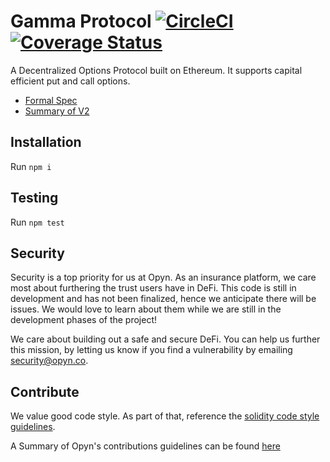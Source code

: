 # Gamma Protocol [![CircleCI](https://circleci.com/gh/opynfinance/GammaProtocol.svg?style=svg)](https://circleci.com/gh/opynfinance/GammaProtocol/tree/master) [![Coverage Status](https://coveralls.io/repos/github/opynfinance/GammaProtocol/badge.svg?branch=master)](https://coveralls.io/github/opynfinance/GammaProtocol?branch=master)
A Decentralized Options Protocol built on Ethereum. It supports capital efficient put and call options. 

- [Formal Spec](https://docs.google.com/document/d/1YpYYbIR4oKXua_6V5pw5X3XbCx05nBjpm_BaEiz7Vsg/edit?userstoinvite=sellamihaythem96@gmail.com&ts=5ef4a75b&actionButton=1#heading=h.l1p9gbp0fgoh)
- [Summary of V2](https://www.dropbox.com/scl/fi/e2d04a06lp97ayuq3p6tk/v2-Margin-Summary.paper?dl=0&rlkey=k6jjfy6dfcyqa8jr18zf99faz) 


## Installation
Run `npm i`

## Testing
Run `npm test` 

## Security
Security is a top priority for us at Opyn. As an insurance platform, we care most about furthering the trust users have in DeFi. This code is still in development and has not been finalized, hence we anticipate there will be issues. We would love to learn about them while we are still in the development phases of the project! 

We care about building out a safe and secure DeFi. You can help us further this mission, by letting us know if you find a vulnerability by emailing security@opyn.co.

## Contribute
We value good code style. As part of that, reference the [solidity code style guidelines](https://solidity.readthedocs.io/en/latest/style-guide.html).

A Summary of Opyn's contributions guidelines can be found [here](https://paper.dropbox.com/doc/Gamma-Protocol-Eng-Docs--A28C2sK8Aw~GCF0zyPagqqflAg-6uHehHp4XDWjD8JuY1qXi) 
